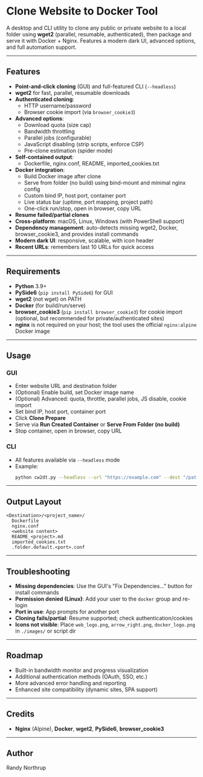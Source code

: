 # Clone Website to Docker Tool

A desktop and CLI utility to clone any public or private website to a local folder using **wget2** (parallel, resumable, authenticated), then package and serve it with Docker + Nginx. Features a modern dark UI, advanced options, and full automation support.

---

## Features

- **Point-and-click cloning** (GUI) and full-featured CLI (`--headless`)
- **wget2** for fast, parallel, resumable downloads
- **Authenticated cloning**:
  - HTTP username/password
  - Browser cookie import (via `browser_cookie3`)
- **Advanced options**:
  - Download quota (size cap)
  - Bandwidth throttling
  - Parallel jobs (configurable)
  - JavaScript disabling (strip scripts, enforce CSP)
  - Pre-clone estimation (spider mode)
- **Self-contained output**:
  - Dockerfile, nginx.conf, README, imported_cookies.txt
- **Docker integration**:
  - Build Docker image after clone
  - Serve from folder (no build) using bind-mount and minimal nginx config
  - Custom bind IP, host port, container port
  - Live status bar (uptime, port mapping, project path)
  - One-click run/stop, open in browser, copy URL
- **Resume failed/partial clones**
- **Cross-platform**: macOS, Linux, Windows (with PowerShell support)
- **Dependency management**: auto-detects missing wget2, Docker, browser_cookie3, and provides install commands
- **Modern dark UI**: responsive, scalable, with icon header
- **Recent URLs**: remembers last 10 URLs for quick access

---

## Requirements

- **Python** 3.9+
- **PySide6** (`pip install PySide6`) for GUI
- **wget2** (not wget) on PATH
- **Docker** (for build/run/serve)
- **browser_cookie3** (`pip install browser_cookie3`) for cookie import (optional, but recommended for private/authenticated sites)
- **nginx** is not required on your host; the tool uses the official `nginx:alpine` Docker image

---

## Usage

### GUI

- Enter website URL and destination folder
- (Optional) Enable build, set Docker image name
- (Optional) Advanced: quota, throttle, parallel jobs, JS disable, cookie import
- Set bind IP, host port, container port
- Click **Clone  Prepare**
- Serve via **Run Created Container** or **Serve From Folder (no build)**
- Stop container, open in browser, copy URL

### CLI

- All features available via `--headless` mode
- Example:
  ```bash
  python cw2dt.py --headless --url "https://example.com" --dest "/path/to/output" --docker-name "site" --build --jobs 8 --auth-user "user" --auth-pass "pass" --estimate --serve-folder --bind-ip 0.0.0.0 --host-port 8080 --container-port 80
  ```

---

## Output Layout

```
<Destination>/<project_name>/
  Dockerfile
  nginx.conf
  <website content>
  README_<project>.md
  imported_cookies.txt
  .folder.default.<port>.conf
```

---

## Troubleshooting

- **Missing dependencies**: Use the GUI's "Fix Dependencies…" button for install commands
- **Permission denied (Linux)**: Add your user to the `docker` group and re-login
- **Port in use**: App prompts for another port
- **Cloning fails/partial**: Resume supported; check authentication/cookies
- **Icons not visible**: Place `web_logo.png`, `arrow_right.png`, `docker_logo.png` in `./images/` or script dir

---

## Roadmap

- Built-in bandwidth monitor and progress visualization
- Additional authentication methods (OAuth, SSO, etc.)
- More advanced error handling and reporting
- Enhanced site compatibility (dynamic sites, SPA support)

---

## Credits

- **Nginx** (Alpine), **Docker**, **wget2**, **PySide6**, **browser_cookie3**

---

## Author

Randy Northrup
